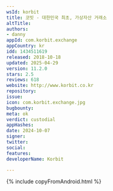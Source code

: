 ```yaml
---
wsId: korbit
title: 코빗 - 대한민국 최초, 가상자산 거래소
altTitle: 
authors:
- danny
appId: com.korbit.exchange
appCountry: kr
idd: 1434511619
released: 2018-10-18
updated: 2025-04-29
version: 11.2.0
stars: 2.5
reviews: 618
website: http://www.korbit.co.kr
repository: 
issue: 
icon: com.korbit.exchange.jpg
bugbounty: 
meta: ok
verdict: custodial
appHashes: 
date: 2024-10-07
signer: 
twitter: 
social: 
features: 
developerName: Korbit

---
```


{% include copyFromAndroid.html %}
